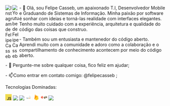 <p>
<a href = "https://www.instagram.com/diascasseb/">
<img align="left" alt="Instagram de Felipe Casseb" width="22px" src="https://logodownload.org/wp-content/uploads/2017/04/instagram-logo-3.png" style="max-width:100%;">
  </a>
  <a href = "https://www.youtube.com/channel/UCY8lIa5MhvlKzs6Y8DHZO-g">
<img align="left" alt="Youtube de Felipe Casseb" width="22px" src="https://trucao.com.br/wp-content/uploads/2018/07/youtube-logo.png" style="max-width:100%;">
</a>
<p>- 👋 Olá, sou Felipe Casseb, um apaixonado T.I, Desenvolvedor Mobile e Graduando de Sistemas de Informação. Minha paixão por software é sonhar com ideias e torná-las realidade com interfaces elegantes. Tenho muito cuidado com a experiência, arquitetura e qualidade do código das coisas que construo.
<p>- Também sou um entusiasta e mantenedor do código aberto. Aprendi muito com a comunidade e adoro como a colaboração e o compartilhamento de conhecimento acontecem por meio do código aberto.
<p>- 💬 Pergunte-me sobre qualquer coisa, fico feliz em ajudar;
<p>- 📫Como entrar em contato comigo: @felipecasseb ;
<p>
<p>Tecnologias Dominadas:
<p><img height="20" src="https://raw.githubusercontent.com/github/explore/80688e429a7d4ef2fca1e82350fe8e3517d3494d/topics/javascript/javascript.png" style="max-width:100%;">
<a target="_blank" rel="noopener noreferrer" href="https://raw.githubusercontent.com/github/explore/80688e429a7d4ef2fca1e82350fe8e3517d3494d/topics/mysql/mysql.png"><img height="20" src="https://logodownload.org/wp-content/uploads/2016/10/html5-logo-9.png" style="max-width:100%;"></a>
<a target="_blank" rel="noopener noreferrer" href="https://raw.githubusercontent.com/github/explore/80688e429a7d4ef2fca1e82350fe8e3517d3494d/topics/mysql/mysql.png"><img height="20" src="https://img2.gratispng.com/20180704/qpr/kisspng-cascading-style-sheets-logo-css3-html-web-developm-5b3d40a4d013e0.7927254715307409008523.jpg" style="max-width:100%;"></a>
<a target="_blank" rel="noopener noreferrer" href="https://raw.githubusercontent.com/github/explore/80688e429a7d4ef2fca1e82350fe8e3517d3494d/topics/mysql/mysql.png"><img height="20" src="https://raw.githubusercontent.com/github/explore/80688e429a7d4ef2fca1e82350fe8e3517d3494d/topics/mysql/mysql.png" style="max-width:100%;"></a>
<a target="_blank" rel="noopener noreferrer" href="https://raw.githubusercontent.com/github/explore/80688e429a7d4ef2fca1e82350fe8e3517d3494d/topics/firebase/firebase.png"><img height="20" src="https://raw.githubusercontent.com/github/explore/80688e429a7d4ef2fca1e82350fe8e3517d3494d/topics/firebase/firebase.png" style="max-width:100%;"></a>
<a target="_blank" rel="noopener noreferrer" href="https://raw.githubusercontent.com/github/explore/80688e429a7d4ef2fca1e82350fe8e3517d3494d/topics/git/git.png"><img height="20" src="https://raw.githubusercontent.com/github/explore/80688e429a7d4ef2fca1e82350fe8e3517d3494d/topics/git/git.png" style="max-width:100%;"></a>
<a target="_blank" rel="noopener noreferrer" href="https://raw.githubusercontent.com/github/explore/80688e429a7d4ef2fca1e82350fe8e3517d3494d/topics/git/git.png"><img height="20" src="https://f6z3926wu5m489s6n3nvfg9k-wpengine.netdna-ssl.com/wp-content/uploads/2020/03/600_466219125-1.png" style="max-width:100%;"></a>
<!---
felipecasseb/felipecasseb is a ✨ special ✨ repository because its `README.md` (this file) appears on your GitHub profile.
You can click the Preview link to take a look at your changes.
--->
